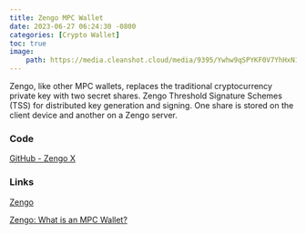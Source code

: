 ```yaml
---
title: Zengo MPC Wallet
date: 2023-06-27 06:24:30 -0800
categories: [Crypto Wallet]
toc: true
image:
    path: https://media.cleanshot.cloud/media/9395/Ywhw9qSPYKF0V7YhHxN1uIgp1IbHBjtjt1hJmZ7I.jpeg?Expires=1687953557&Signature=c-2JkDu0MANpaoQyiLhjHUbv8tjClfoTj~9s-bpiapK8AYaSCDEeSc5HqiFFSkEVe1ousDave6btGQOoN-g7bSzqUmJek-JBuhBq47SuZsPPoLDWRYg~6une3Fq-6Eo~Y7cmaRys4FtxNRVQydB7-vqeq9YDu2CU2Otr88E3tCIa1X9bwQ7QHa2rZnHdolwjJ6JDDtkeakDcj0q93Ok164-vPpmsiw2iXa-RDX2kDOdUqkI7Fb42-1B3t-gA66vpGxxKeGdSpBYdo0Tf2pfoRdY-vvpWQqWpkwgkY79KW3KU2d9UcTcGDojN~TSTGtWtEgEFAP0VhFNwc7fscxKa~A__&Key-Pair-Id=K269JMAT9ZF4GZ
---
```


Zengo, like other MPC wallets, replaces the traditional cryptocurrency private key with two secret shares. Zengo Threshold Signature Schemes (TSS) for distributed key generation and signing. One share is stored on the client device and another on a Zengo server.

### Code

[GitHub - Zengo X](https://github.com/ZenGo-X)

### Links

[Zengo](https://zengo.com/)

[Zengo: What is an MPC Wallet?](https://zengo.com/mpc-wallet/)